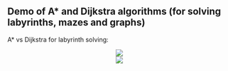 ## Demo of A* and Dijkstra algorithms (for solving labyrinths, mazes and graphs)

A* vs Dijkstra for labyrinth solving:

<p align="center">
	<img src="images/astar_labyrinth.webp"/>
	<br/>
	<img src="images/dijkstra_labyrinth.webp"/>
</p>
